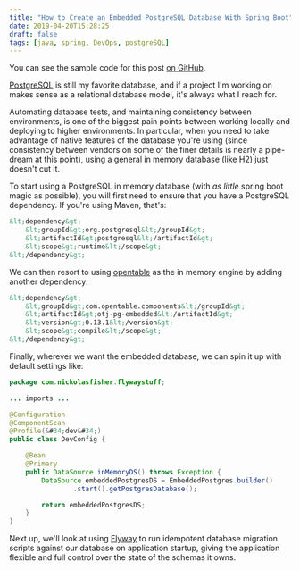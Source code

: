 ```yaml
---
title: "How to Create an Embedded PostgreSQL Database With Spring Boot"
date: 2019-04-20T15:28:25
draft: false
tags: [java, spring, DevOps, postgreSQL]
---
```


You can see the sample code for this post [on GitHub](https://github.com/nfisher23/postgres-flyway-example).

[PostgreSQL](https://www.postgresql.org/) is still my favorite database, and if a project I&#39;m working on makes sense as a relational database model, it&#39;s always what I reach for.

Automating database tests, and maintaining consistency between environments, is one of the biggest pain points between working locally and deploying to higher environments. In particular, when you need to take advantage of native features of the database you&#39;re using (since consistency between vendors on some of the finer details is nearly a pipe-dream at this point), using a general in memory database (like H2) just doesn&#39;t cut it.

To start using a PostgreSQL in memory database (with _as little_ spring boot magic as possible), you will first need to ensure that you have a PostgreSQL dependency. If you&#39;re using Maven, that&#39;s:

```xml
&lt;dependency&gt;
    &lt;groupId&gt;org.postgresql&lt;/groupId&gt;
    &lt;artifactId&gt;postgresql&lt;/artifactId&gt;
    &lt;scope&gt;runtime&lt;/scope&gt;
&lt;/dependency&gt;
```

We can then resort to using [opentable](https://github.com/opentable/otj-pg-embedded) as the in memory engine by adding another dependency:

```xml
&lt;dependency&gt;
    &lt;groupId&gt;com.opentable.components&lt;/groupId&gt;
    &lt;artifactId&gt;otj-pg-embedded&lt;/artifactId&gt;
    &lt;version&gt;0.13.1&lt;/version&gt;
    &lt;scope&gt;compile&lt;/scope&gt;
&lt;/dependency&gt;
```

Finally, wherever we want the embedded database, we can spin it up with default settings like:

```java
package com.nickolasfisher.flywaystuff;

... imports ...

@Configuration
@ComponentScan
@Profile(&#34;dev&#34;)
public class DevConfig {

    @Bean
    @Primary
    public DataSource inMemoryDS() throws Exception {
        DataSource embeddedPostgresDS = EmbeddedPostgres.builder()
                .start().getPostgresDatabase();

        return embeddedPostgresDS;
    }
}

```

Next up, we&#39;ll look at using [Flyway](https://flywaydb.org/) to run idempotent database migration scripts against our database on application startup, giving the application flexible and full control over the state of the schemas it owns.
